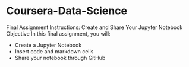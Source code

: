 # Coursera-Data-Science
Final Assignment Instructions: Create and Share Your Jupyter Notebook
Objective
In this final assignment, you will:
- Create a Jupyter Notebook
- Insert code and markdown cells
- Share your notebook through GitHub
